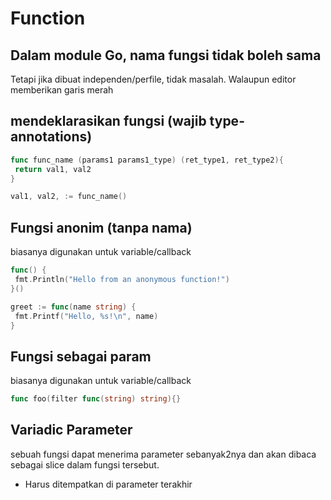 # Function

## Dalam module Go, nama fungsi tidak boleh sama

Tetapi jika dibuat independen/perfile, tidak masalah. Walaupun editor memberikan garis merah

## mendeklarasikan fungsi (wajib type-annotations)

```go
func func_name (params1 params1_type) (ret_type1, ret_type2){
 return val1, val2
}

val1, val2, := func_name()
```

## Fungsi anonim (tanpa nama)

biasanya digunakan untuk variable/callback

```go
func() {
 fmt.Println("Hello from an anonymous function!")
}()

greet := func(name string) {
 fmt.Printf("Hello, %s!\n", name)
}
```

## Fungsi sebagai param

biasanya digunakan untuk variable/callback

```go
func foo(filter func(string) string){}
```

## Variadic Parameter

sebuah fungsi dapat menerima parameter sebanyak2nya dan akan dibaca sebagai slice dalam fungsi tersebut.

- Harus ditempatkan di parameter terakhir
